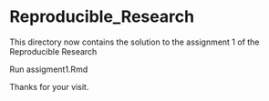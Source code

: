 # Reproducible_Research

This directory now contains the solution to the assignment 1 of the Reproducible Research

Run
assigment1.Rmd

Thanks for your visit.